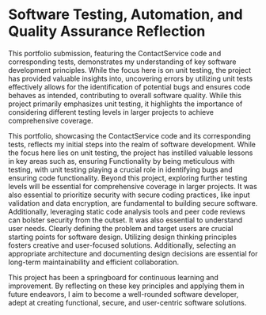 # Software Testing, Automation, and Quality Assurance Reflection

This portfolio submission, featuring the ContactService code and corresponding tests, demonstrates my understanding of key software development principles. While the focus here is on unit testing, the project has provided valuable insights into, uncovering errors by utilizing unit tests effectively allows for the identification of potential bugs and ensures code behaves as intended, contributing to overall software quality. While this project primarily emphasizes unit testing, it highlights the importance of considering different testing levels in larger projects to achieve comprehensive coverage. 

This portfolio, showcasing the ContactService code and its corresponding tests, reflects my initial steps into the realm of software development. While the focus here lies on unit testing, the project has instilled valuable lessons in key areas such as, ensuring Functionality by being meticulous with testing, with unit testing playing a crucial role in identifying bugs and ensuring code functionality. Beyond this project, exploring further testing levels will be essential for comprehensive coverage in larger projects. It was also essential to prioritize security with secure coding practices, like input validation and data encryption, are fundamental to building secure software. Additionally, leveraging static code analysis tools and peer code reviews can bolster security from the outset. It was also essential to understand user needs. Clearly defining the problem and target users are crucial starting points for software design. Utilizing design thinking principles fosters creative and user-focused solutions. Additionally, selecting an appropriate architecture and documenting design decisions are essential for long-term maintainability and efficient collaboration.

This project has been a springboard for continuous learning and improvement. By reflecting on these key principles and applying them in future endeavors, I aim to become a well-rounded software developer, adept at creating functional, secure, and user-centric software solutions.
